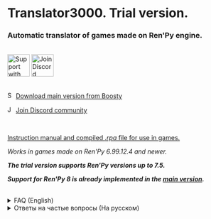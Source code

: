 # Translator3000. Trial version.

### Automatic translator of games made on Ren'Py engine.

<br>

<div id="imageLinks" align="left">
    <a href="https://boosty.to/nyashniyvladya"><img src="https://user-images.githubusercontent.com/19994753/171388249-2dd82009-e065-4435-af0b-5b198478cedb.png" height="50" alt="Support with Boosty"/></a>
    <a href="https://discord.gg/FqsQXNH6Fg"><img src="https://user-images.githubusercontent.com/19994753/154846983-4c1294dd-e000-4c87-94fa-ac4943f6bd2f.png" height="50" alt="Join Discord community"/></a>
</div>

<br>

<a href="https://boosty.to/nyashniyvladya"><img src="https://user-images.githubusercontent.com/19994753/171388249-2dd82009-e065-4435-af0b-5b198478cedb.png" height="15" alt="Support with Boosty"/></a> [Download main version from Boosty](https://boosty.to/nyashniyvladya)

<a href="https://discord.gg/FqsQXNH6Fg"><img src="https://user-images.githubusercontent.com/19994753/154846983-4c1294dd-e000-4c87-94fa-ac4943f6bd2f.png" height="15" alt="Join Discord community"/></a> [Join Discord community](https://discord.gg/FqsQXNH6Fg)

<br>

[Instruction manual and compiled *.rpa* file for use in games.](https://github.com/NyashniyVladya/Translator3000/releases)


*Works in games made on Ren'Py 6.99.12.4 and newer.*

***The trial version supports Ren'Py versions up to 7.5.***

***Support for Ren'Py 8 is already implemented in the [main version](https://boosty.to/nyashniyvladya).***


<br>

<details>
<summary>
    FAQ (English)
</summary>

1. **I have "squares" instead of text.**
    * *Change the font to one that supports the characters of the language you want.*
        * *Instructions for installing fonts can be found on the releases page.*
        * **Where can I find the fonts?**
           * *By the search query "fonts download" in any search engine.*

1. **The game ***\<insert game name\>*** does not translate (or does not start), although the other games are fine.**
    * *How a game is made depends on the developer. Depending on the implementation, there may be conflicts in individual games. Get over it. There's nothing I can do here. Compatibility with all games in the universe, unfortunately, can not be realized.*

1. **With the translator the game starts to "freeze".**
    * *Translation takes place in real time. It takes some time to send a request, process the response and output the text. And freezes, when reading new phrases for the first time, are inevitable. When reading the same phrases again, there will be no freezes, because translations are cached.*

1. **How do I open the graphical translator interface?**
    * _***Alt***+***~*** (tilde) key combination._
        * *A combination is a simultaneous pressing of two or more keys.*
    1. **Why such a strange key choice?**
        * *Because of the compatibility issue. I try to make the translator as universal as possible, and this combination is unlikely to be used in any game.*
    1. **Can it be changed?**
        * *Maybe someday... But... Why?.. At this point, as far as I know, there has never been a conflict of key combinations in games, which means the choice is the right one.*

1. **The translator removes tags from the original game (italic, bold, color, etc.).**
    * _Yep. It also removes text tags like ***{w}***/***{nw}*** and the like._
    * *I did this because tags cannot be escaped when accessing a translation service.*
       *For a request ***"{color=...}"*** the service may well return ***"{цвет=...}"*** (for example), which, of course, will lead to an error.*
       *Sure, it is possible to translate in parts (a fragment before the tag, a fragment after it, etc.), but in this case the quality of translation will suffer, because words will be translated without taking into account all the context and will not be connected to each other.*
       *I see no way to "painlessly" preserve the tags, so I decided to remove them altogether.*

1. **How do I run the translator on Android?**
    * *Idk. I write the translator for the PC version. I have never coded for phones and do not know how to do it.*
    * *As far as I heard, there seem to be some ports from third-party developers, but I have nothing to do with them. Use them only at your own risk.*

1. **After reading this post, I still have a question!**
    * _Your question has probably already been asked. Please take a look at the [Issues section](https://github.com/NyashniyVladya/Translator3000/issues), and don't forget to check the "closed" tab for questions that have already been answered._

</details>


<details>
<summary>
    Ответы на частые вопросы (На русском)
</summary>

1. **У меня "квадратики" вместо текста.**
    * *Смените шрифт на другой, поддерживающий нужный Вам язык.*
        * *Инструкция по установке шрифта находится на странице релизов.*
        * **Где я могу найти шрифты?**
           * *По запросу "шрифты скачать" в любом поисковике.*

1. **Игра ***\<вставить имя игры\>*** не переводится (или не запускается).**
    * *Как сделана та или иная игра зависит от разработчика. В зависимости от реализации, могут быть конфликты в отдельных играх. Смиритесь. Здесь я ничего не могу поделать. Совместимость со всеми играми во вселенной реализовать, к сожалению, не получится.*

1. **С переводчиком игра начинает "подвисать" / "подлагивать" / "фризить".**
    * *Перевод происходит в реальном времени. На отправку запросу запроса, обработку ответа и вывод текста тратится некоторое время. И лаги, при первом чтении новых фраз, неизбежны. При повторном прочтении этих же самых мест, лагов не будет, т.к. переводы кэшируются.*

1. **Как вызвать графический интерфейс переводчика?**
    * _Комбинация (одновременное нажатие) клавиш ***Alt***+***~*** (тильда)._
    1. **Почему такой странный выбор?**
        * *Из за вопроса совместимости. Я стараюсь делать переводчик наиболее универсальным, а такую комбинацию вряд ли где будут использовать.*
    1. **Можно поменять?**
        * *Some day... Some time... На данный момент, насколько я знаю, ни разу не было конфликтов комбинаций с играми, а значит выбор верный.*

1. **Переводчик удаляет теги из оригинальной игры (курсив, жирный текст, цвет и прочее).**
    * _Есть такое. А ещё удаляет текстовые теги вида ***{w}***/***{nw}*** и подобные._
    * *Сделано это потому что теги нельзя экранировать, при обращении к сервису перевода.*
       *На ***"{color=...}"*** сервис вполне может вернуть ***"{цвет=...}"***, что, разумеется, приведёт к ошибке.*
       *Можно, конечно, переводить частями (отрывок до тега, отрывок после него и т.д.), но в этом случае сильно пострадает качество самого перевода, т.к. слова переведутся без учёта всего контекста и будут не связаны между собой.*
       *Я не вижу способа "безболезненно" сохранить теги, поэтому принял решение убрать их вообще.*

1. **А как запустить переводчик на ОС Android?**
    * *Без понятия. Переводчик я пишу под ПК версию. Под телефоны никогда не прогал и не умею этого делать.*
    * *Насколько я слышал, вроде бы существуют какие-то порты от сторонних разработчиков, но я к ним отношения не имею. Пользуйтесь ими только на свой страх и риск.*

1. **После прочтения этого поста у меня всё ещё остался вопрос!**
    * _Скорее всего, его уже задавали. Посмотрите, пожалуйста, [раздел Issues](https://github.com/NyashniyVladya/Translator3000/issues) и не забудьте заглянуть на вкладку "closed", где находятся решённые вопросы._

</details>
